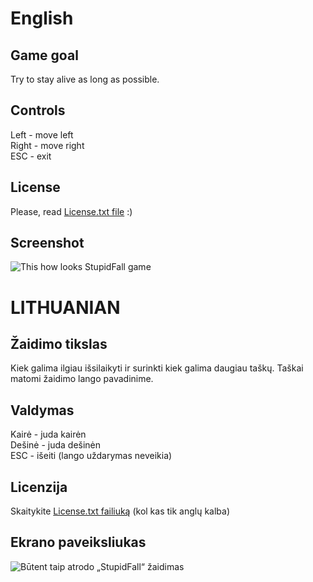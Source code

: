 English
========

Game goal
-----------
  Try to stay alive as long as possible.

Controls
-----------
  Left - move left<br />
  Right - move right<br />
  ESC - exit 

License
-----------
  Please, read [License.txt file](https://github.com/MekDrop/StupidFall/blob/master/License.txt) :)

Screenshot
-----------
 ![This how looks StupidFall game](https://raw.github.com/MekDrop/StupidFall/master/screenshot.png)

LITHUANIAN
========

Žaidimo tikslas
-----------
Kiek galima ilgiau išsilaikyti ir surinkti kiek galima daugiau taškų.
Taškai matomi žaidimo lango pavadinime.

Valdymas
-----------
  Kairė - juda kairėn<br />
  Dešinė - juda dešinėn<br />
  ESC - išeiti (lango uždarymas neveikia)

Licenzija
-----------
  Skaitykite [License.txt failiuką](https://github.com/MekDrop/StupidFall/blob/master/License.txt) (kol kas tik anglų kalba)

Ekrano paveiksliukas
------------
 ![Būtent taip atrodo „StupidFall“ žaidimas](https://raw.github.com/MekDrop/StupidFall/master/screenshot.png)